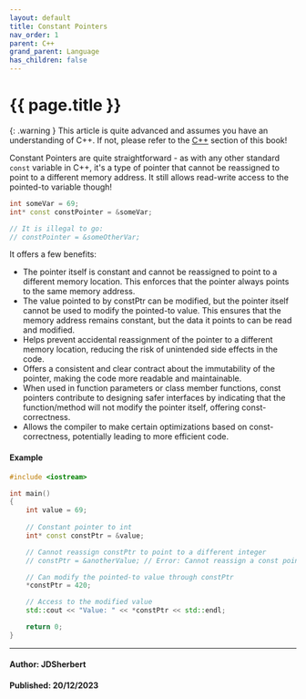 ```yaml
---
layout: default
title: Constant Pointers
nav_order: 1
parent: C++
grand_parent: Language
has_children: false
---
```


{{ page.title }}
======================

{: .warning } This article is quite advanced and assumes you have an understanding of C++.
If not, please refer to the [C++](/docs/Language/C++/C++.html) section of this book!

Constant Pointers are quite straightforward - as with any other standard `const` variable in C++, it's a type of pointer that cannot be reassigned to point to a different memory address. It still allows read-write access to the pointed-to variable though!

```cpp
int someVar = 69;
int* const constPointer = &someVar;

// It is illegal to go:
// constPointer = &someOtherVar;
```

It offers a few benefits:

- The pointer itself is constant and cannot be reassigned to point to a different memory location. This enforces that the pointer always points to the same memory address.
- The value pointed to by constPtr can be modified, but the pointer itself cannot be used to modify the pointed-to value. This ensures that the memory address remains constant, but the data it points to can be read and modified.
- Helps prevent accidental reassignment of the pointer to a different memory location, reducing the risk of unintended side effects in the code.
- Offers a consistent and clear contract about the immutability of the pointer, making the code more readable and maintainable.
- When used in function parameters or class member functions, const pointers contribute to designing safer interfaces by indicating that the function/method will not modify the pointer itself, offering const-correctness.
- Allows the compiler to make certain optimizations based on const-correctness, potentially leading to more efficient code.

#### Example

```cpp
#include <iostream>

int main() 
{
    int value = 69;
    
    // Constant pointer to int
    int* const constPtr = &value;

    // Cannot reassign constPtr to point to a different integer
    // constPtr = &anotherValue; // Error: Cannot reassign a const pointer

    // Can modify the pointed-to value through constPtr
    *constPtr = 420;

    // Access to the modified value
    std::cout << "Value: " << *constPtr << std::endl;

    return 0;
}
```

---

#### Author: JDSherbert
#### Published: 20/12/2023